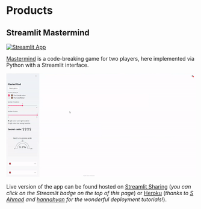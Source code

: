# Products

## Streamlit Mastermind

[![Streamlit App](https://static.streamlit.io/badges/streamlit_badge_black_white.svg)](https://share.streamlit.io/a-slice-of-py/mastermind/app.py)

[Mastermind](https://en.wikipedia.org/wiki/Mastermind_(board_game)) is a code-breaking game for two players, here implemented via Python with a Streamlit interface.

![](streamlit-mastermind.gif)

Live version of the app can be found hosted on [Streamlit Sharing](https://blog.streamlit.io/introducing-streamlit-sharing/) (_you can click on the Streamlit badge on the top of this page_) or [Heroku](https://streamlit-mastermind.herokuapp.com) (_thanks to [S Ahmad](https://towardsdatascience.com/deploy-streamlit-on-heroku-9c87798d2088) and [hannahyan](https://dev.to/hannahyan/getting-started-in-deploying-interactive-data-science-apps-with-streamlit-part-2-3ob) for the wonderful deployment tutorials!_).
